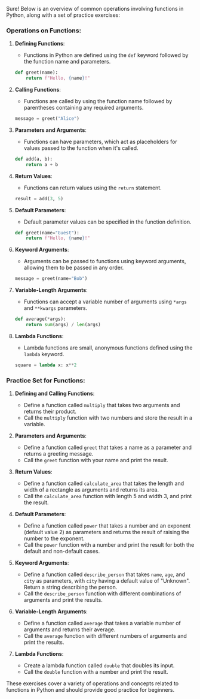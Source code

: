 Sure! Below is an overview of common operations involving functions in Python, along with a set of practice exercises:

### Operations on Functions:

1. **Defining Functions**:
   - Functions in Python are defined using the `def` keyword followed by the function name and parameters.
   ```python
   def greet(name):
       return f"Hello, {name}!"
   ```

2. **Calling Functions**:
   - Functions are called by using the function name followed by parentheses containing any required arguments.
   ```python
   message = greet("Alice")
   ```

3. **Parameters and Arguments**:
   - Functions can have parameters, which act as placeholders for values passed to the function when it's called.
   ```python
   def add(a, b):
       return a + b
   ```

4. **Return Values**:
   - Functions can return values using the `return` statement.
   ```python
   result = add(3, 5)
   ```

5. **Default Parameters**:
   - Default parameter values can be specified in the function definition.
   ```python
   def greet(name="Guest"):
       return f"Hello, {name}!"
   ```

6. **Keyword Arguments**:
   - Arguments can be passed to functions using keyword arguments, allowing them to be passed in any order.
   ```python
   message = greet(name="Bob")
   ```

7. **Variable-Length Arguments**:
   - Functions can accept a variable number of arguments using `*args` and `**kwargs` parameters.
   ```python
   def average(*args):
       return sum(args) / len(args)
   ```

8. **Lambda Functions**:
   - Lambda functions are small, anonymous functions defined using the `lambda` keyword.
   ```python
   square = lambda x: x**2
   ```

### Practice Set for Functions:

1. **Defining and Calling Functions**:
   - Define a function called `multiply` that takes two arguments and returns their product.
   - Call the `multiply` function with two numbers and store the result in a variable.

2. **Parameters and Arguments**:
   - Define a function called `greet` that takes a name as a parameter and returns a greeting message.
   - Call the `greet` function with your name and print the result.

3. **Return Values**:
   - Define a function called `calculate_area` that takes the length and width of a rectangle as arguments and returns its area.
   - Call the `calculate_area` function with length 5 and width 3, and print the result.

4. **Default Parameters**:
   - Define a function called `power` that takes a number and an exponent (default value 2) as parameters and returns the result of raising the number to the exponent.
   - Call the `power` function with a number and print the result for both the default and non-default cases.

5. **Keyword Arguments**:
   - Define a function called `describe_person` that takes `name`, `age`, and `city` as parameters, with `city` having a default value of "Unknown". Return a string describing the person.
   - Call the `describe_person` function with different combinations of arguments and print the results.

6. **Variable-Length Arguments**:
   - Define a function called `average` that takes a variable number of arguments and returns their average.
   - Call the `average` function with different numbers of arguments and print the results.

7. **Lambda Functions**:
   - Create a lambda function called `double` that doubles its input.
   - Call the `double` function with a number and print the result.

These exercises cover a variety of operations and concepts related to functions in Python and should provide good practice for beginners.